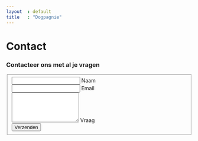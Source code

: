 ```yaml
---
layout  : default
title   : "Dogpagnie"
---
```

<div class="grid__development">
<div class="grid__container">
   <div class="grid__row">
      <div class="grid__bp0-column-12"><div>
        <h1 class="titel">Contact</h1>
        <h3 class="onderTitel">Contacteer ons met al je vragen</h3>
    </div></div>
 <section class="mdl-layout__tab-panel" id="fixed-tab-posts-create">
          <div class="page-content">
            <div class="mdl-grid frm-post-create-container">
              <div class="mdl-cell mdl-cell--12-col">
                <form id="frm-post-create" class="mdl-grid mdl-card mdl-cell mdl-cell--12-col-desktop mdl-cell--12-col-tablet mdl-cell--12-col-phone  mdl-shadow--2dp formCompagnie">
                  <fieldset>
                    <div class="mdl-textfield mdl-js-textfield mdl-textfield--floating-label mdl-cell--12-col">
                      <input class="mdl-textfield__input" type="text" name="txtNaam" id="txtNaam">
                      <label class="mdl-textfield__label" for="txtNaam">Naam</label>
                    </div>
                    <div class="mdl-textfield mdl-js-textfield mdl-textfield--floating-label mdl-cell--12-col">
                      <input class="mdl-textfield__input" type="email" rows= "3" name="txtEmail"  id="txtEmail"></input>
                      <label class="mdl-textfield__label" for="txtEmail">Email</label>
                    </div>
                    <div class="mdl-textfield mdl-js-textfield mdl-textfield--floating-label mdl-cell--12-col">
                      <textarea class="mdl-textfield__input" type="text" rows= "5" name="txtVraag"  id="txtVraag"></textarea>
                      <label class="mdl-textfield__label" for="txtVraag">Vraag</label>
                    </div>
                    <button class="orange">Verzenden</button>
                  </fieldset>
                </form>
              </div>
            </div>
          </div>
        </section>

</div>
</div>
</div>
<script src="js/contact/utils.js"></script>
<script src="js/contact/models.js"></script>
<script src="js/contact/services.js"></script>
<script src="js/contact/main.js"></script>